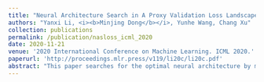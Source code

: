 ```yaml
---
title: "Neural Architecture Search in A Proxy Validation Loss Landscape"
authors: "Yanxi Li, <i><b>Minjing Dong</b></i>, Yunhe Wang, Chang Xu"
collection: publications
permalink: /publication/nasloss_icml_2020
date: 2020-11-21
venue: '2020 International Conference on Machine Learning. ICML 2020.'
paperurl: 'http://proceedings.mlr.press/v119/li20c/li20c.pdf'
abstract: "This paper searches for the optimal neural architecture by minimizing a proxy of validation loss. Existing neural architecture search (NAS) methods used to discover the optimal neural architecture that best fits the validation examples given the up-to-date network weights. However, back propagation with a number of validation examples could be time consuming, especially when it needs to be repeated many times in NAS. Though these intermediate validation results are invaluable, they would be wasted if we cannot use them to predict the future from the past. In this paper, we propose to approximate the validation loss landscape by learning a mapping from neural architectures to their corresponding validate losses. The optimal neural architecture thus can be easily identified as the minimum of this proxy validation loss landscape. A novel sampling strategy is further developed for an efficient approximation of the loss landscape. Theoretical analysis indicates that the validation loss estimator learnt with our sampling strategy can reach a lower error rate and a lower label complexity compared with a uniform sampling. Experimental results on benchmarks demonstrate that the architecture searched by the proposed algorithm can achieve a satisfactory accuracy with less time cost."
---
```

